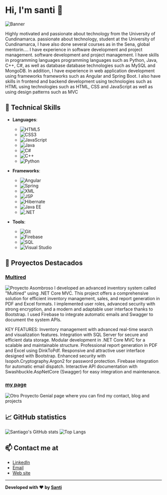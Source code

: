 # Hi, I'm santi 👋

![Banner](https://e0.pxfuel.com/wallpapers/582/516/desktop-wallpaper-linux-programmer-pixel-art-artist-background-and-anime-programming.jpg)

Highly motivated and passionate about technology from the University of Cundinamarca. passionate about technology, student at the University of Cundinamarca, I have also done several courses as in the Sena, global mentorin.... I have experience in software development and project management. software development and project management. I have skills in programming languages programming languages such as Python, Java, C++, C#, as well as database database technologies such as MySQL and MongoDB. In addition, I have experience in web application development using frameworks frameworks such as Angular and Spring Boot. I also have skills in frontend and backend development using technologies such as HTML using technologies such as HTML, CSS and JavaScript as well as using design patterns such as MVC

## 🚀 Technical Skills

- **Languages**:
  - ![HTML5](https://img.shields.io/badge/HTML5-E34F26?style=for-the-badge&logo=html5&logoColor=white)
  - ![CSS3](https://img.shields.io/badge/CSS3-1572B6?style=for-the-badge&logo=css3&logoColor=white)
  - ![JavaScript](https://img.shields.io/badge/JavaScript-F7DF1E?style=for-the-badge&logo=javascript&logoColor=black)
  - ![Java](https://img.shields.io/badge/Java-007396?style=for-the-badge&logo=java&logoColor=white)
  - ![C#](https://img.shields.io/badge/C%23-239120?style=for-the-badge&logo=csharp&logoColor=white)
  - ![C++](https://img.shields.io/badge/C++-00599C?style=for-the-badge&logo=cplusplus&logoColor=white)
  - ![Python](https://img.shields.io/badge/Python-3776AB?style=for-the-badge&logo=python&logoColor=white)

- **Frameworks**:
  - ![Angular](https://img.shields.io/badge/Angular-DD0031?style=for-the-badge&logo=angular&logoColor=white)
  - ![Spring](https://img.shields.io/badge/Spring-6DB33F?style=for-the-badge&logo=spring&logoColor=white)
  - ![XML](https://img.shields.io/badge/XML-FF6600?style=for-the-badge&logo=xml&logoColor=white)
  - ![JSP](https://img.shields.io/badge/JSP-007396?style=for-the-badge&logo=java&logoColor=white)
  - ![Hibernate](https://img.shields.io/badge/Hibernate-59666C?style=for-the-badge&logo=hibernate&logoColor=white)
  - ![Java EE](https://img.shields.io/badge/Java%20EE-007396?style=for-the-badge&logo=java&logoColor=white)
  - ![.NET](https://img.shields.io/badge/.NET-512BD4?style=for-the-badge&logo=dotnet&logoColor=white)

- **Tools**:
  - ![Git](https://img.shields.io/badge/Git-F05032?style=for-the-badge&logo=git&logoColor=white)
  - ![Firebase](https://img.shields.io/badge/Firebase-FFCA28?style=for-the-badge&logo=firebase&logoColor=black)
  - ![SQL](https://img.shields.io/badge/SQL-4479A1?style=for-the-badge&logo=sql&logoColor=white)
  - ![Visual Studio](https://img.shields.io/badge/Visual%20Studio-5C2D91?style=for-the-badge&logo=visualstudio&logoColor=white)

## 🔭 Proyectos Destacados

### [Multired](https://github.com/elsantiwg/multired)
![Proyecto Asombroso](https://i.imgur.com/IZtLynd.jpeg)
I developed an advanced inventory system called "Multired" using .NET Core MVC. This project offers a comprehensive solution for efficient inventory management, sales, and report generation in PDF and Excel formats. I implemented user roles, advanced security with strong encryption, and a modern and adaptable user interface thanks to Bootstrap. I used Firebase to integrate automatic emails and Swagger to document the system APIs.

KEY FEATURES:
Inventory management with advanced real-time search and visualization features.
Integration with SQL Server for secure and efficient data storage.
Modular development in .NET Core MVC for a scalable and maintainable structure.
Professional report generation in PDF and Excel using DinkToPdf.
Responsive and attractive user interface designed with Bootstrap.
Enhanced security with Isopoh.Cryptography.Argon2 for password protection.
Firebase integration for automatic email dispatch.
Interactive API documentation with Swashbuckle.AspNetCore (Swagger) for easy integration and maintenance.

### [my page](https://elsantiwg.netlify.app/)
![Otro Proyecto Genial](https://i.imgur.com/w8lqKF1.png)
page where you can find my contact, blog and projects

## 📈 GitHub statistics

![Santiago's GitHub stats](https://github-readme-stats.vercel.app/api?username=elsantiwg&show_icons=true&theme=radical)
![Top Langs](https://github-readme-stats.vercel.app/api/top-langs/?username=elsantiwg&layout=compact&theme=radical)


## 📫 Contact me at

- [LinkedIn](https://www.linkedin.com/in/kevin-santiago-prieto-guerrero-b10b90213/)
- [Email](kspg2350@gmail.com)
- [Web site](https://elsantiwg.netlify.app/)

---

**Developed with ❤️ by [Santi](https://github.com/elsantiwg)**
